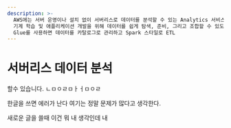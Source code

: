 ```yaml
---
description: >-
  AWS에는 서버 운영이나 설치 없이 서버리스로 데이터를 분석할 수 있는 Analytics 서비스들을 제공합니다. AWS Glue는 분석,
  기계 학습 및 애플리케이션 개발을 위해 데이터를 쉽게 탐색, 준비, 그리고 조합할 수 있도록 지원하는 서버리스 데이터 통합 서비스입니다.
  Glue를 사용하면 데이터를 카탈로그로 관리하고 Spark 스타일로 ETL
---
```


# 서버리스 데이터 분석

할수 있습니다. ㄴㅁㅇㄹㅁㅏㅓㅁㅇㄹ&#x20;

한글을 쓰면 에러가 난다 여기는 정말 문제가 많다고 생각한다.&#x20;

새로운 글을 쓸때 이건 뭐 내 생각인데 내&#x20;
